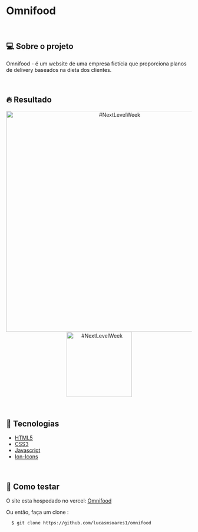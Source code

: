 # Omnifood

<br />

## 💻 Sobre o projeto

Omnifood - é um website de uma empresa fictícia que proporciona planos de delivery baseados na dieta dos clientes.

<br />

## 🔥 Resultado

<p align="center">
  <img title="#NextLevelWeek" src="./github/omnifoodesktop.gif" width="600px">

  <img title="#NextLevelWeek" src="./github/omnifoomobile.gif" width="177px">
</p>

<br/>

## :rocket: Tecnologias
- [HTML5](https://developer.mozilla.org/en-US/docs/Glossary/HTML5)
- [CSS3](https://developer.mozilla.org/pt-BR/docs/Web/CSS)
- [Javascript](https://developer.mozilla.org/pt-BR/docs/Web/JavaScript)
- [Ion-Icons](https://ionic.io/ionicons/v4)

<br />

## 🤔 Como testar

O site esta hospedado no vercel: [Omnifood](https://omnifoodlms.vercel.app)

Ou então, faça um clone :

```sh
  $ git clone https://github.com/lucasmsoares1/omnifood
```

